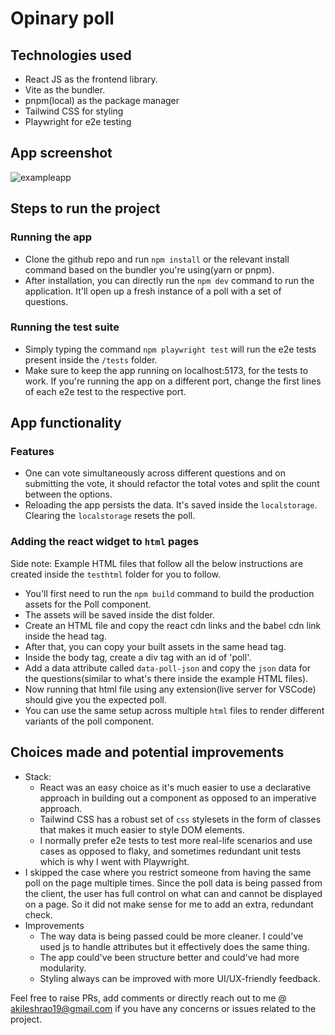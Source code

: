 # Opinary poll

## Technologies used
- React JS as the frontend library.
- Vite as the bundler.
- pnpm(local) as the package manager
- Tailwind CSS for styling
- Playwright for e2e testing

## App screenshot
![exampleapp](https://github.com/AkileshRao/opinary-poll/assets/42963587/79426c7e-9f68-438c-a181-c16581fae499)

## Steps to run the project

### Running the app
- Clone the github repo and run `npm install` or the relevant install command based on the bundler you're using(yarn or pnpm).
- After installation, you can directly run the `npm dev` command to run the application. It'll open up a fresh instance of a poll with a set of questions.

### Running the test suite
- Simply typing the command `npm playwright test` will run the e2e tests present inside the `/tests` folder.
- Make sure to keep the app running on localhost:5173, for the tests to work. If you're running the app on a different port, change the first lines of each e2e test to the respective port.


## App functionality

### Features
- One can vote simultaneously across different questions and on submitting the vote, it should refactor the total votes and split the count between the options.
- Reloading the app persists the data. It's saved inside the `localstorage`. Clearing the `localstorage` resets the poll.

### Adding the react widget to `html` pages
Side note: Example HTML files that follow all the below instructions are created inside the `testhtml` folder for you to follow.

- You'll first need to run the `npm build` command to build the production assets for the Poll component.
- The assets will be saved inside the dist folder.
- Create an HTML file and copy the react cdn links and the babel cdn link inside the head tag.
- After that, you can copy your built assets in the same head tag.
- Inside the body tag, create a div tag with an id of 'poll'.
- Add a data attribute called `data-poll-json` and copy the `json` data for the questions(similar to what's there inside the example HTML files).
- Now running that html file using any extension(live server for VSCode) should give you the expected poll.
- You can use the same setup across multiple `html` files to render different variants of the poll component.

## Choices made and potential improvements
- Stack:
  - React was an easy choice as it's much easier to use a declarative approach in building out a component as opposed to an imperative approach.
  - Tailwind CSS has a robust set of `css` stylesets in the form of classes that makes it much easier to style DOM elements.
  - I normally prefer e2e tests to test more real-life scenarios and use cases as opposed to flaky, and sometimes redundant unit tests which is why I went with Playwright.
- I skipped the case where you restrict someone from having the same poll on the page multiple times. Since the poll data is being passed from the client, the user has full control on what can and cannot be displayed on a page. So it did not make sense for me to add an extra, redundant check.
- Improvements
  - The way data is being passed could be more cleaner. I could've used js to handle attributes but it effectively does the same thing.
  - The app could've been structure better and could've had more modularity.
  - Styling always can be improved with more UI/UX-friendly feedback.
 

Feel free to raise PRs, add comments or directly reach out to me @ akileshrao19@gmail.com if you have any concerns or issues related to the project. 
